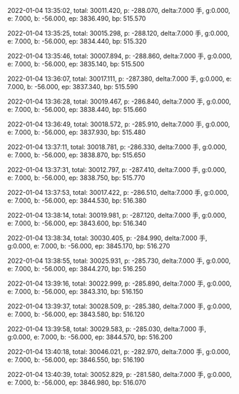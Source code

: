 2022-01-04 13:35:02, total: 30011.420, p: -288.070, delta:7.000 手, g:0.000, e: 7.000, b: -56.000, ep: 3836.490, bp: 515.570

2022-01-04 13:35:25, total: 30015.298, p: -288.120, delta:7.000 手, g:0.000, e: 7.000, b: -56.000, ep: 3834.440, bp: 515.320

2022-01-04 13:35:46, total: 30007.894, p: -288.860, delta:7.000 手, g:0.000, e: 7.000, b: -56.000, ep: 3835.140, bp: 515.500

2022-01-04 13:36:07, total: 30017.111, p: -287.380, delta:7.000 手, g:0.000, e: 7.000, b: -56.000, ep: 3837.340, bp: 515.590

2022-01-04 13:36:28, total: 30019.467, p: -286.840, delta:7.000 手, g:0.000, e: 7.000, b: -56.000, ep: 3838.440, bp: 515.660

2022-01-04 13:36:49, total: 30018.572, p: -285.910, delta:7.000 手, g:0.000, e: 7.000, b: -56.000, ep: 3837.930, bp: 515.480

2022-01-04 13:37:11, total: 30018.781, p: -286.330, delta:7.000 手, g:0.000, e: 7.000, b: -56.000, ep: 3838.870, bp: 515.650

2022-01-04 13:37:31, total: 30012.797, p: -287.410, delta:7.000 手, g:0.000, e: 7.000, b: -56.000, ep: 3838.750, bp: 515.770

2022-01-04 13:37:53, total: 30017.422, p: -286.510, delta:7.000 手, g:0.000, e: 7.000, b: -56.000, ep: 3844.530, bp: 516.380

2022-01-04 13:38:14, total: 30019.981, p: -287.120, delta:7.000 手, g:0.000, e: 7.000, b: -56.000, ep: 3843.600, bp: 516.340

2022-01-04 13:38:34, total: 30030.405, p: -284.990, delta:7.000 手, g:0.000, e: 7.000, b: -56.000, ep: 3845.170, bp: 516.270

2022-01-04 13:38:55, total: 30025.931, p: -285.730, delta:7.000 手, g:0.000, e: 7.000, b: -56.000, ep: 3844.270, bp: 516.250

2022-01-04 13:39:16, total: 30022.999, p: -285.890, delta:7.000 手, g:0.000, e: 7.000, b: -56.000, ep: 3843.310, bp: 516.150

2022-01-04 13:39:37, total: 30028.509, p: -285.380, delta:7.000 手, g:0.000, e: 7.000, b: -56.000, ep: 3843.580, bp: 516.120

2022-01-04 13:39:58, total: 30029.583, p: -285.030, delta:7.000 手, g:0.000, e: 7.000, b: -56.000, ep: 3844.570, bp: 516.200

2022-01-04 13:40:18, total: 30046.021, p: -282.970, delta:7.000 手, g:0.000, e: 7.000, b: -56.000, ep: 3846.550, bp: 516.190

2022-01-04 13:40:39, total: 30052.829, p: -281.580, delta:7.000 手, g:0.000, e: 7.000, b: -56.000, ep: 3846.980, bp: 516.070